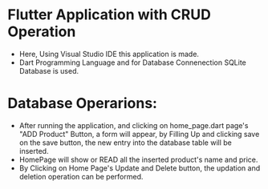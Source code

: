 # Flutter Application with CRUD Operation
* Here, Using Visual Studio IDE this application is made.
* Dart Programming Language and for Database Connenection SQLite Database is used.

# Database Operarions:
* After running the application, and clicking on home_page.dart page's "ADD Product" Button, a form will appear, by Filling Up and clicking save on the save button, the new entry into the database table will be inserted. 
* HomePage will show or READ all the inserted product's name and price.
* By Clicking on Home Page's Update and  Delete button, the updation and deletion operation can be performed.

